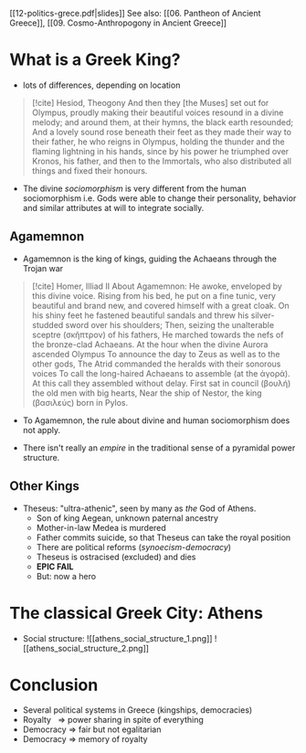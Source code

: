 [[12-politics-grece.pdf|slides]]
See also: [[06. Pantheon of Ancient Greece]], [[09. Cosmo-Anthropogony in Ancient Greece]]

# What is a Greek King?
- lots of differences, depending on location

> [!cite] Hesiod, Theogony
> And then they [the Muses] set out for Olympus, proudly making their beautiful voices resound in a divine melody; and around them, at their hymns, the black earth resounded; 
> And a lovely sound rose beneath their feet as they made their way to their father, he who reigns in Olympus, holding the thunder and the flaming lightning in his hands, since by his power he triumphed over Kronos, his father, and then to the Immortals, who also distributed all things and fixed their honours.

- The divine *sociomorphism* is very different from the human sociomorphism i.e. Gods were able to change their personality, behavior and similar attributes at will to integrate socially.

## Agamemnon
- Agamemnon is the king of kings, guiding the Achaeans through the Trojan war

> [!cite] Homer, Illiad II
> About Agamemnon:
> He awoke, enveloped by this divine voice.
> Rising from his bed, he put on a fine tunic, very beautiful and brand new, and covered himself with a great cloak.
> On his shiny feet he fastened beautiful sandals and threw his silver-studded sword over his shoulders;
> Then, seizing the unalterable sceptre (σκῆπτρον) of his fathers, He marched towards the nefs of the bronze-clad Achaeans.
> At the hour when the divine Aurora ascended Olympus To announce the day to Zeus as well as to the other gods, The Atrid commanded the heralds with their sonorous voices To call the long-haired Achaeans to assemble (at the ἀγορά). At this call they assembled without delay. First sat in council (βουλή) the old men with big hearts, Near the ship of Nestor, the king (βασιλεύς) born in Pylos.

- To Agamemnon, the rule about divine and human sociomorphism does not apply.

- There isn't really an *empire* in the traditional sense of a pyramidal power structure.

## Other Kings
- Theseus: "ultra-athenic", seen by many as *the* God of Athens.
	- Son of king Aegean, unknown paternal ancestry
	- Mother-in-law Medea is murdered
	- Father commits suicide, so that Theseus can take the royal position
	- There are political reforms (*synoecism-democracy*)
	- Theseus is ostracised (excluded) and dies
	- **EPIC FAIL**
	- But: now a hero
	  <br>


# The classical Greek City: Athens
- Social structure:
  ![[athens_social_structure_1.png]]
  ![[athens_social_structure_2.png]]
  <br>

# Conclusion
- Several political systems in Greece (kingships, democracies)
- Royalty &nbsp; => power sharing in spite of everything
- Democracy => fair but not egalitarian
- Democracy => memory of royalty